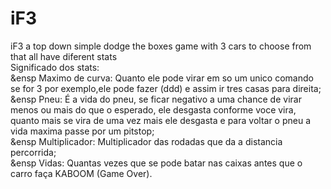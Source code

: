 # iF3
iF3 a top down simple dodge the boxes game with 3 cars to choose from that all have diferent stats\
Significado dos stats:\
&ensp Maximo de curva: Quanto ele pode virar em so um unico comando se for 3 por exemplo,ele pode fazer (ddd) e assim ir tres casas para direita;\
&ensp Pneu: É a vida do pneu, se ficar negativo a uma chance de virar menos ou mais do que o esperado, ele desgasta conforme voce vira, quanto mais se vira de uma vez mais ele desgasta e para voltar o pneu a vida maxima passe por um pitstop;\
&ensp Multiplicador: Multiplicador das rodadas que da a distancia percorrida;\
&ensp Vidas: Quantas vezes que se pode batar nas caixas antes que o carro faça KABOOM (Game Over).
